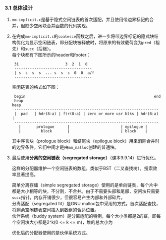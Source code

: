 ### 3.1 总体设计

1. `mm-implicit.c`是基于隐式空闲链表的首次适配，并且使用带边界标记的合并，但缺少空闲块合并函数的代码实现。

2. 在完成`mm-implicit.c`的`coalesce`函数之后，进一步将带边界标记的隐式块结构优化为显示空闲链表，即分配块被释放时，将原来的有效载荷变为`pred`（祖先）和`succ`（后继）。  
	每个块都有下图所示的header和footer：  

		31                     3  2  1  0 
		-----------------------------------
		| s  s  s  s  ... s  s  s  0  0  a/f
		----------------------------------- 

	空闲链表的格式如下图：  
	
		begin                                                          end
		heap                                                           heap  
		-----------------------------------------------------------------   
		|  pad   | hdr(8:a) | ftr(8:a) | zero or more usr blks | hdr(8:a) |
		-----------------------------------------------------------------
		  |       prologue      |                       | epilogue |
		  |         block       |                       | block    |
	
	其中序言块（prologue block）和结尾块（epilogue block）用来消除合并时的边界条件。它们中间才是由`mm_malloc`创建的普通块。

3. 最后使用**分离的空闲链表（segregated storage）**（课本9.9.14）进行优化。

    这样的分配器维护一个空闲链表的数组，类似于BST（二叉查找树），搜索效率显著提高。

    简单分离存储（simple segregated storage）使用的是单向链表，每个片中都是大小相等的块，不分割，不合并。由于不需要头部和尾部，空闲块只需要`succ`指针，内存开销很少，但很容易产生内部和外部碎片。  
    分离适配（segregated fit）是GNU malloc包中采用的方式，首次适配查找，将剩余空闲链表空间插入到数组的合适位置。  
    伙伴系统（buddy system）是分离适配的特例，每个大小类都是2的幂，即每个空闲块大小都是2^k(0 <= k <= m)，堆的总大小为

    优化后的分配器使用的是伙伴系统方式。


